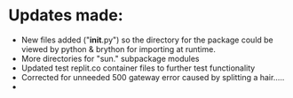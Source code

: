# Updates made:

* New files added ("__init__.py") so the directory for the package could be viewed by python & brython for importing
   at runtime.
* More directories for "sun." subpackage modules
* Updated test replit.co container files to further test functionality
* Corrected for unneeded 500 gateway error caused by splitting a hair.....
* 
